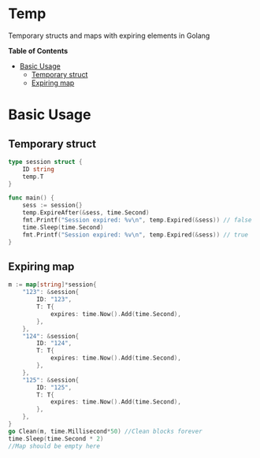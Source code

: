 # Temp
Temporary structs and maps with expiring elements in Golang

<!-- START doctoc generated TOC please keep comment here to allow auto update -->
<!-- DON'T EDIT THIS SECTION, INSTEAD RE-RUN doctoc TO UPDATE -->
**Table of Contents** 

- [Basic Usage](#basic-usage)
  - [Temporary struct](#temporary-struct)
  - [Expiring map](#expiring-map)

<!-- END doctoc generated TOC please keep comment here to allow auto update -->

# Basic Usage
## Temporary struct

```go
type session struct {
	ID string
	temp.T
}

func main() {
	sess := session{}
	temp.ExpireAfter(&sess, time.Second)
	fmt.Printf("Session expired: %v\n", temp.Expired(&sess)) // false
	time.Sleep(time.Second)
	fmt.Printf("Session expired: %v\n", temp.Expired(&sess)) // true
}

```


## Expiring map

```go
m := map[string]*session{
    "123": &session{
        ID: "123",
        T: T{
            expires: time.Now().Add(time.Second),
        },
    },
    "124": &session{
        ID: "124",
        T: T{
            expires: time.Now().Add(time.Second),
        },
    },
    "125": &session{
        ID: "125",
        T: T{
            expires: time.Now().Add(time.Second),
        },
    },
}
go Clean(m, time.Millisecond*50) //Clean blocks forever
time.Sleep(time.Second * 2)
//Map should be empty here
```

